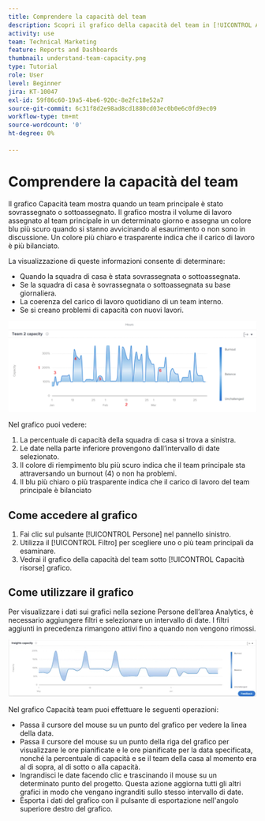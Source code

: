```yaml
---
title: Comprendere la capacità del team
description: Scopri il grafico della capacità del team in [!UICONTROL Analisi avanzata] mostra quando un team della home page è stato sovrassegnato o sottoassegnato.
activity: use
team: Technical Marketing
feature: Reports and Dashboards
thumbnail: understand-team-capacity.png
type: Tutorial
role: User
level: Beginner
jira: KT-10047
exl-id: 59f86c60-19a5-4be6-920c-8e2fc18e52a7
source-git-commit: 6c31f8d2e98ad8cd1880cd03ec0b0e6c0fd9ec09
workflow-type: tm+mt
source-wordcount: '0'
ht-degree: 0%

---
```


# Comprendere la capacità del team

Il grafico Capacità team mostra quando un team principale è stato sovrassegnato o sottoassegnato. Il grafico mostra il volume di lavoro assegnato al team principale in un determinato giorno e assegna un colore blu più scuro quando si stanno avvicinando al esaurimento o non sono in discussione. Un colore più chiaro e trasparente indica che il carico di lavoro è più bilanciato.

La visualizzazione di queste informazioni consente di determinare:

* Quando la squadra di casa è stata sovrassegnata o sottoassegnata.
* Se la squadra di casa è sovrassegnata o sottoassegnata su base giornaliera.
* La coerenza del carico di lavoro quotidiano di un team interno.
* Se si creano problemi di capacità con nuovi lavori.

![Immagine che mostra un grafico della capacità del team con i numeri nelle aree descritte nei punti elenco seguenti](assets/section-3-4.png)

Nel grafico puoi vedere:

1. La percentuale di capacità della squadra di casa si trova a sinistra.
1. Le date nella parte inferiore provengono dall’intervallo di date selezionato.
1. Il colore di riempimento blu più scuro indica che il team principale sta attraversando un burnout (4) o non ha problemi.
1. Il blu più chiaro o più trasparente indica che il carico di lavoro del team principale è bilanciato

## Come accedere al grafico

1. Fai clic sul pulsante [!UICONTROL Persone] nel pannello sinistro.
1. Utilizza il [!UICONTROL Filtro] per scegliere uno o più team principali da esaminare.
1. Vedrai il grafico della capacità del team sotto [!UICONTROL Capacità risorse] grafico.

## Come utilizzare il grafico

Per visualizzare i dati sui grafici nella sezione Persone dell’area Analytics, è necessario aggiungere filtri e selezionare un intervallo di date. I filtri aggiunti in precedenza rimangono attivi fino a quando non vengono rimossi.

![Immagine che mostra un grafico della capacità del team](assets/section-3-5.png)

Nel grafico Capacità team puoi effettuare le seguenti operazioni:

* Passa il cursore del mouse su un punto del grafico per vedere la linea della data.
* Passa il cursore del mouse su un punto della riga del grafico per visualizzare le ore pianificate e le ore pianificate per la data specificata, nonché la percentuale di capacità e se il team della casa al momento era al di sopra, al di sotto o alla capacità.
* Ingrandisci le date facendo clic e trascinando il mouse su un determinato punto del progetto. Questa azione aggiorna tutti gli altri grafici in modo che vengano ingranditi sullo stesso intervallo di date.
* Esporta i dati del grafico con il pulsante di esportazione nell&#39;angolo superiore destro del grafico.
